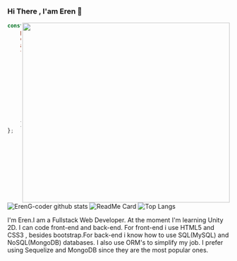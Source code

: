 ### Hi There , I'am Eren 👋


<img  src='https://fiverr-res.cloudinary.com/images/q_auto,f_auto/gigs/134250410/original/2c8552599400d0245027cebc75045c3f0b117e22/create-a-website-using-html-css-javascript-node-js.jpeg' align='right' width='470' height='408'>


```javascript
const ErenG-coder = {
    pronouns: "He" | "Him",
    code: ["Javascript","C#","C++",],
    askMeAbout: ["web dev","app dev", "photography"],
    technologies: {
        Arduino: ["C++"],
        frontEnd: {
            js: ["Vue"],
            css: ["bootstrap"]
        },
        backEnd: {
            js: ["node", "express", "SuiteScript"]
        },
        databases: ["MongoDB", "MySql"],
        misc: ["Firebase", "Socket.IO", "selenium", "open-cv", "php", "SuiteApp"]
    },
};
```


![ErenG-coder github stats](https://github-readme-stats.vercel.app/api?username=ErenG-coder&theme=tokyonight)
![ReadMe Card](https://github-readme-stats.vercel.app/api/pin/?username=ErenG-coder&repo=github-readme-stats)
![Top Langs](https://github-readme-stats.vercel.app/api/top-langs/?username=ErenG-coder&layout=compact)


<p class='mb-5'>I'm Eren.I am a Fullstack Web Developer. At the moment I'm learning Unity 2D. I can code front-end and back-end.
For front-end i use HTML5 and CSS3 , besides bootstrap.For back-end i know how to use SQL(MySQL) and NoSQL(MongoDB) databases. I also 
use ORM's to simplify my job. I prefer using Sequelize and MongoDB since they are the most popular ones.</p>
